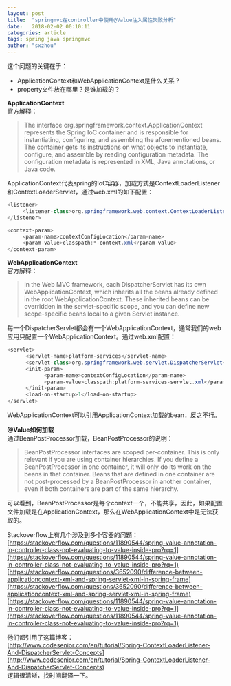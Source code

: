 ```yaml
---
layout: post
title:  "springmvc在controller中使用@Value注入属性失败分析"
date:   2018-02-02 00:10:11
categories: article
tags: spring java springmvc
author: "sxzhou"
---  
```

这个问题的关键在于：  
* ApplicationContext和WebApplicationContext是什么关系？
* property文件放在哪里？是谁加载的？

**ApplicationContext**  
官方解释：  
> The interface org.springframework.context.ApplicationContext represents the Spring IoC container and is responsible for instantiating, configuring, and assembling the aforementioned beans. The container gets its instructions on what objects to instantiate, configure, and assemble by reading configuration metadata. The configuration metadata is represented in XML, Java annotations, or Java code.  

ApplicationContext代表spring的IoC容器，加载方式是ContextLoaderListener和ContextLoaderServlet，通过web.xml的如下配置：  
```java
<listener>
     <listener-class>org.springframework.web.context.ContextLoaderListener</listener-class>
</listener>

<context-param>
     <param-name>contextConfigLocation</param-name>
     <param-value>classpath:*-context.xml</param-value>
</context-param>
```  
**WebApplicationContext**  
官方解释：  
> In the Web MVC framework, each DispatcherServlet has its own WebApplicationContext, which inherits all the beans already defined in the root WebApplicationContext. These inherited beans can be overridden in the servlet-specific scope, and you can define new scope-specific beans local to a given Servlet instance.  

每一个DispatcherServlet都会有一个WebApplicationContext，通常我们的web应用只配置一个WebApplicationContext。通过web.xml配置：  
```java
<servlet>
      <servlet-name>platform-services</servlet-name>
      <servlet-class>org.springframework.web.servlet.DispatcherServlet</servlet-class>
      <init-param>
            <param-name>contextConfigLocation</param-name>
            <param-value>classpath:platform-services-servlet.xml</param-value>
      </init-param>
      <load-on-startup>1</load-on-startup>
</servlet>
```  
WebApplicationContext可以引用ApplicationContext加载的bean，反之不行。  

**@Value如何加载**  
通过BeanPostProcessor加载，BeanPostProcessor的说明：  
> BeanPostProcessor interfaces are scoped per-container. This is only relevant if you are using container hierarchies. If you define a BeanPostProcessor in one container, it will only do its work on the beans in that container. Beans that are defined in one container are not post-processed by a BeanPostProcessor in another container, even if both containers are part of the same hierarchy.  

可以看到，BeanPostProcessor是每个context一个，不能共享，因此，如果配置文件加载是在ApplicationContext，那么在WebApplicationContext中是无法获取的。  

Stackoverflow上有几个涉及到多个容器的问题：  
[https://stackoverflow.com/questions/11890544/spring-value-annotation-in-controller-class-not-evaluating-to-value-inside-pro?rq=1](https://stackoverflow.com/questions/11890544/spring-value-annotation-in-controller-class-not-evaluating-to-value-inside-pro?rq=1)  
[https://stackoverflow.com/questions/3652090/difference-between-applicationcontext-xml-and-spring-servlet-xml-in-spring-frame](https://stackoverflow.com/questions/3652090/difference-between-applicationcontext-xml-and-spring-servlet-xml-in-spring-frame)  
[https://stackoverflow.com/questions/11890544/spring-value-annotation-in-controller-class-not-evaluating-to-value-inside-pro?rq=1](https://stackoverflow.com/questions/11890544/spring-value-annotation-in-controller-class-not-evaluating-to-value-inside-pro?rq=1)  

他们都引用了这篇博客：  
[http://www.codesenior.com/en/tutorial/Spring-ContextLoaderListener-And-DispatcherServlet-Concepts](http://www.codesenior.com/en/tutorial/Spring-ContextLoaderListener-And-DispatcherServlet-Concepts)  
逻辑很清晰，找时间翻译一下。

